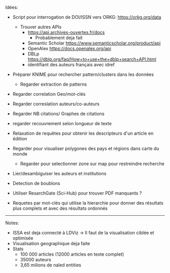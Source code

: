 
Idées:
- Script pour interrogation de DOI/ISSN vers ORKG: https://orkg.org/data
    - Trouver autres APIs
        - https://api.archives-ouvertes.fr/docs
            - Probablement deja fait
        - Semantic Scholar https://www.semanticscholar.org/product/api
        - OpenAlex https://docs.openalex.org/api
        - DBLp https://dblp.org/faq/How+to+use+the+dblp+search+API.html
        - identifiant des auteurs français avec idref
- Préparer KNIME pour rechercher pattern/clusters dans les données
    - Regarder extraction de patterns
- Regarder correlation Geo/mot-clés
- Regarder correslation auteurs/co-auteurs
- Regarder NB citations/ Graphes de citations
- regarder recouvrement selon longueur de texte
- Relaxation de requêtes pour obtenir les descripteurs d'un article en édition
- Regarder pour visualiser polygones des pays et régions dans carte du monde
    - Regarder pour selectionner zone sur map pour restreindre recherche

- Lier/desambiguiser les auteurs et institutions
- Detection de boublons
- Utiliser ResarchGate (Sci-Hub) pour trouver PDF manquants ?
- Requetes par mot-clés qui utilise la hierarchie pour donner des résultats plus complets et avec des résultats ordonnés

---

Notes:
- ISSA est deja connecté à LDViz -> Il faut de la visualisation ciblée et optimisée
- Visualisation geographique deja faite
- Stats
    - 100 000 articles (12000 articles en texte complet)
    - 35000 auteurs
    - 3,65 milions de naled entities
